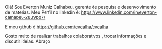 Olá!
Sou Everton Muniz Calhabeu, gerente de pesquisa e desenvolvimento de materias. 
Meu Perfil no linkedin é: https://www.linkedin.com/in/everton-calhabeu-2839bb7/ 

E meu github é https://github.com/evcalha/evcalha

Gosto muito de realizar trabalhos colaborativos , trocar informações e discutir ideias.
Abraço
